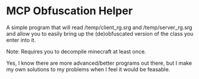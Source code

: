 # MCP Obfuscation Helper

A simple program that will read /temp/client_rg.srg and /temp/server_rg.srg and allow you to easily bring up the (de)obfuscated version of the class you enter into it.

Note: Requires you to decompile minecraft at least once.

Yes, I know there are more advanced/better programs out there, but I make my own solutions to my problems when I feel it would be feasable.
